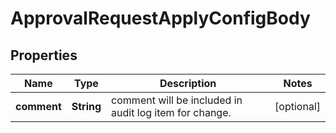 
# ApprovalRequestApplyConfigBody

## Properties
Name | Type | Description | Notes
------------ | ------------- | ------------- | -------------
**comment** | **String** | comment will be included in audit log item for change. |  [optional]



